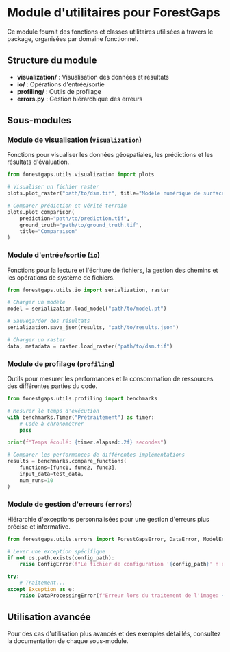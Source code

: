 # Module d'utilitaires pour ForestGaps

Ce module fournit des fonctions et classes utilitaires utilisées à travers le package, organisées par domaine fonctionnel.

## Structure du module

- **visualization/** : Visualisation des données et résultats
- **io/** : Opérations d'entrée/sortie
- **profiling/** : Outils de profilage
- **errors.py** : Gestion hiérarchique des erreurs

## Sous-modules

### Module de visualisation (`visualization`)

Fonctions pour visualiser les données géospatiales, les prédictions et les résultats d'évaluation.

```python
from forestgaps.utils.visualization import plots

# Visualiser un fichier raster
plots.plot_raster("path/to/dsm.tif", title="Modèle numérique de surface")

# Comparer prédiction et vérité terrain
plots.plot_comparison(
    prediction="path/to/prediction.tif",
    ground_truth="path/to/ground_truth.tif",
    title="Comparaison"
)
```

### Module d'entrée/sortie (`io`)

Fonctions pour la lecture et l'écriture de fichiers, la gestion des chemins et les opérations de système de fichiers.

```python
from forestgaps.utils.io import serialization, raster

# Charger un modèle
model = serialization.load_model("path/to/model.pt")

# Sauvegarder des résultats
serialization.save_json(results, "path/to/results.json")

# Charger un raster
data, metadata = raster.load_raster("path/to/dsm.tif")
```

### Module de profilage (`profiling`)

Outils pour mesurer les performances et la consommation de ressources des différentes parties du code.

```python
from forestgaps.utils.profiling import benchmarks

# Mesurer le temps d'exécution
with benchmarks.Timer("Prétraitement") as timer:
    # Code à chronométrer
    pass

print(f"Temps écoulé: {timer.elapsed:.2f} secondes")

# Comparer les performances de différentes implémentations
results = benchmarks.compare_functions(
    functions=[func1, func2, func3],
    input_data=test_data,
    num_runs=10
)
```

### Module de gestion d'erreurs (`errors`)

Hiérarchie d'exceptions personnalisées pour une gestion d'erreurs plus précise et informative.

```python
from forestgaps.utils.errors import ForestGapsError, DataError, ModelError

# Lever une exception spécifique
if not os.path.exists(config_path):
    raise ConfigError(f"Le fichier de configuration '{config_path}' n'existe pas")

try:
    # Traitement...
except Exception as e:
    raise DataProcessingError(f"Erreur lors du traitement de l'image: {str(e)}")
```

## Utilisation avancée

Pour des cas d'utilisation plus avancés et des exemples détaillés, consultez la documentation de chaque sous-module. 